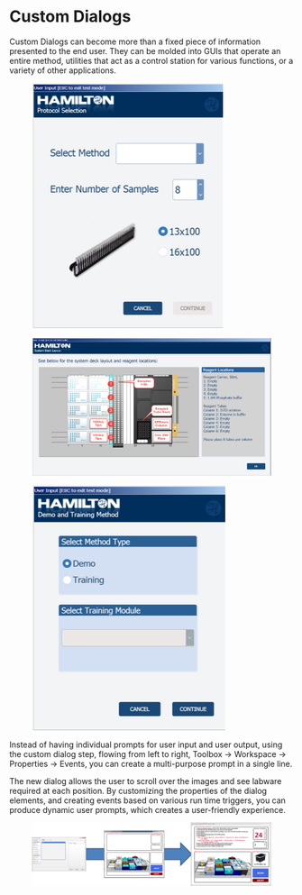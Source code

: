 # Custom Dialogs

Custom Dialogs can become more than a fixed piece of information presented to the end user. They can be molded into GUIs that operate an entire method, utilities that act as a control station for various functions, or a variety of other applications.

<div>

<figure><img src="../../../../.gitbook/assets/Picture1 (1).png" alt=""><figcaption></figcaption></figure>

 

<figure><img src="../../../../.gitbook/assets/Picture2.png" alt=""><figcaption></figcaption></figure>

 

<figure><img src="../../../../.gitbook/assets/Picture3.png" alt=""><figcaption></figcaption></figure>

</div>

Instead of having individual prompts for user input and user output, using the custom dialog step, flowing from left to right, Toolbox -> Workspace -> Properties -> Events, you can create a multi-purpose prompt in a single line.



The new dialog allows the user to scroll over the images and see labware required at each position. By customizing the properties of the dialog elements, and creating events based on various run time triggers, you can produce dynamic user prompts, which creates a user-friendly experience.

<figure><img src="../../../../.gitbook/assets/image (51) (1).png" alt=""><figcaption></figcaption></figure>



